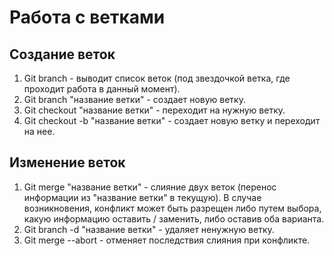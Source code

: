 # Работа с ветками

## Создание веток

1. Git branch - выводит список веток (под звездочкой ветка, где проходит работа в данный момент).
2. Git branch "название ветки" - создает новую ветку.
3. Git checkout "название ветки" - переходит на нужную ветку.
4. Git checkout -b "название ветки" - создает новую ветку и переходит на нее.

## Изменение веток

1. Git merge "название ветки" - слияние двух веток (перенос информации из "название ветки" в текущую). В случае возникновения, конфликт может быть разрещен либо путем выбора, какую информацию оставить / заменить, либо оставив оба варианта.
2. Git branch -d "название ветки" - удаляет ненужную ветку.
3. Git merge --abort - отменяет последствия слияния при конфликте.